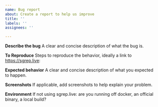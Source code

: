 ```yaml
---
name: Bug report
about: Create a report to help us improve
title: ''
labels: ''
assignees: ''

---
```


**Describe the bug**
A clear and concise description of what the bug is.

**To Reproduce**
Steps to reproduce the behavior, ideally a link to https://sgrep.live:

**Expected behavior**
A clear and concise description of what you expected to happen.

**Screenshots**
If applicable, add screenshots to help explain your problem.

**Environment**
If not using sgrep.live: are you running off docker, an official binary, a local build?

